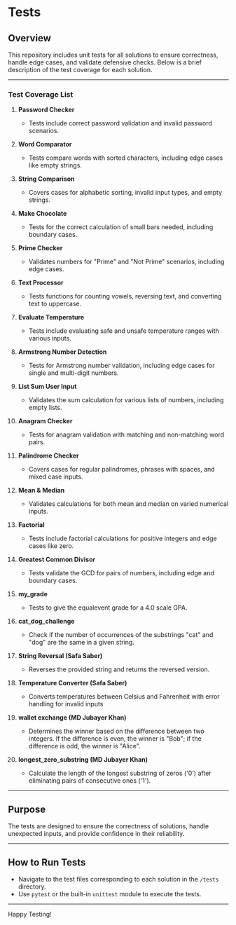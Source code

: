# Tests

## Overview

This repository includes unit tests for all solutions to ensure correctness,
handle edge cases, and validate defensive checks. Below is a brief description
of the test coverage for each solution.

---

### Test Coverage List

1. **Password Checker**
   - Tests include correct password validation and invalid password scenarios.

2. **Word Comparator**
   - Tests compare words with sorted characters, including edge cases like
     empty strings.

3. **String Comparison**
   - Covers cases for alphabetic sorting, invalid input types, and empty strings.

4. **Make Chocolate**
   - Tests for the correct calculation of small bars needed, including boundary cases.

5. **Prime Checker**
   - Validates numbers for "Prime" and "Not Prime" scenarios, including edge cases.

6. **Text Processor**
   - Tests functions for counting vowels, reversing text, and converting text
     to uppercase.

7. **Evaluate Temperature**
   - Tests include evaluating safe and unsafe temperature ranges with various inputs.

8. **Armstrong Number Detection**
   - Tests for Armstrong number validation, including edge cases for single
     and multi-digit numbers.

9. **List Sum User Input**
   - Validates the sum calculation for various lists of numbers, including
     empty lists.

10. **Anagram Checker**
    - Tests for anagram validation with matching and non-matching word pairs.

11. **Palindrome Checker**
    - Covers cases for regular palindromes, phrases with spaces, and mixed case inputs.

12. **Mean & Median**
    - Validates calculations for both mean and median on varied numerical inputs.

13. **Factorial**
    - Tests include factorial calculations for positive integers and edge cases
      like zero.

14. **Greatest Common Divisor**
    - Tests validate the GCD for pairs of numbers, including edge and boundary cases.

15. **my_grade**
    - Tests to give the equalevent grade for a 4.0 scale GPA.

16. **cat_dog_challenge**
    - Check if the number of occurrences
of the substrings "cat" and "dog" are the same in a given string.

17. **String Reversal (Safa Saber)**
    - Reverses the provided string and returns the reversed version.

18. **Temperature Converter (Safa Saber)**
    - Converts temperatures between Celsius and
Fahrenheit with error handling for invalid inputs

19. **wallet exchange (MD Jubayer Khan)**
    - Determines the winner based on the difference
between two integers. If the difference is even, the winner is "Bob";
if the difference is odd, the winner is "Alice".

20. **longest_zero_substring (MD Jubayer Khan)**
    - Calculate the length
of the longest substring of zeros ('0') after eliminating pairs of
consecutive ones ('1').

---

## Purpose

The tests are designed to ensure the correctness of solutions, handle unexpected
inputs, and provide confidence in their reliability.

---

## How to Run Tests

- Navigate to the test files corresponding to each solution in the `/tests` directory.
- Use `pytest` or the built-in `unittest` module to execute the tests.

---

Happy Testing!
